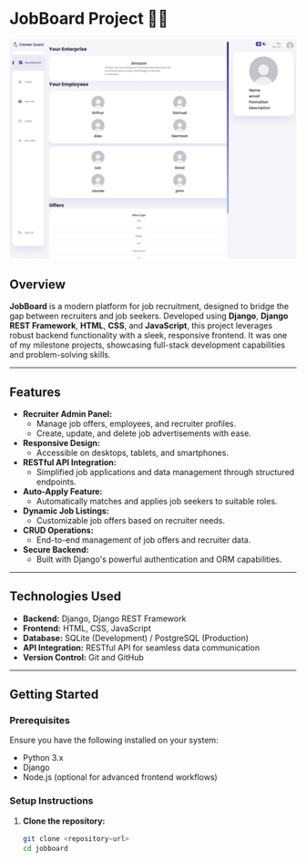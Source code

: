 # JobBoard Project 🏢💼

![JobBoard Screenshot](picture.jpg)  

## Overview

**JobBoard** is a modern platform for job recruitment, designed to bridge the gap between recruiters and job seekers. Developed using **Django**, **Django REST Framework**, **HTML**, **CSS**, and **JavaScript**, this project leverages robust backend functionality with a sleek, responsive frontend. It was one of my milestone projects, showcasing full-stack development capabilities and problem-solving skills.

---

## Features

- **Recruiter Admin Panel:**
  - Manage job offers, employees, and recruiter profiles.
  - Create, update, and delete job advertisements with ease.
- **Responsive Design:**  
  - Accessible on desktops, tablets, and smartphones.
- **RESTful API Integration:**
  - Simplified job applications and data management through structured endpoints.
- **Auto-Apply Feature:**
  - Automatically matches and applies job seekers to suitable roles.
- **Dynamic Job Listings:**
  - Customizable job offers based on recruiter needs.
- **CRUD Operations:**
  - End-to-end management of job offers and recruiter data.
- **Secure Backend:**  
  - Built with Django's powerful authentication and ORM capabilities.

---

## Technologies Used

- **Backend:** Django, Django REST Framework  
- **Frontend:** HTML, CSS, JavaScript  
- **Database:** SQLite (Development) / PostgreSQL (Production)  
- **API Integration:** RESTful API for seamless data communication  
- **Version Control:** Git and GitHub  

---

## Getting Started

### Prerequisites

Ensure you have the following installed on your system:
- Python 3.x
- Django
- Node.js (optional for advanced frontend workflows)

### Setup Instructions

1. **Clone the repository:**
   ```bash
   git clone <repository-url>
   cd jobboard
